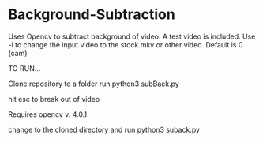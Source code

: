 # Background-Subtraction
Uses Opencv to subtract background of video. A test video is included. Use -i to change the input video to the stock.mkv or other video. Default is 0 (cam)

TO RUN...

Clone repository to a folder 
run python3 subBack.py

hit esc to break out of video

Requires opencv v. 4.0.1

change to the cloned directory and run python3 suback.py
